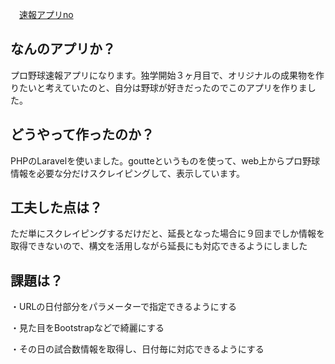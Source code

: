 　[速報アプリno](https://imgur.com/7tDbpwk.jpg)
## なんのアプリか？


プロ野球速報アプリになります。独学開始３ヶ月目で、オリジナルの成果物を作りたいと考えていたのと、自分は野球が好きだったのでこのアプリを作りました。




## どうやって作ったのか？


PHPのLaravelを使いました。goutteというものを使って、web上からプロ野球情報を必要な分だけスクレイピングして、表示しています。




## 工夫した点は？


ただ単にスクレイピングするだけだと、延長となった場合に９回までしか情報を取得できないので、構文を活用しながら延長にも対応できるようにしました




## 課題は？


・URLの日付部分をパラメーターで指定できるようにする


・見た目をBootstrapなどで綺麗にする


・その日の試合数情報を取得し、日付毎に対応できるようにする
